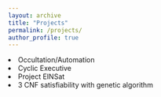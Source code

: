 ```yaml
---
layout: archive
title: "Projects"
permalink: /projects/
author_profile: true
---
```


<li>Occultation/Automation</li>
<li>Cyclic Executive</li>
<li>Project EINSat</li>
<li>3 CNF satisfiability with genetic algorithm</li>
